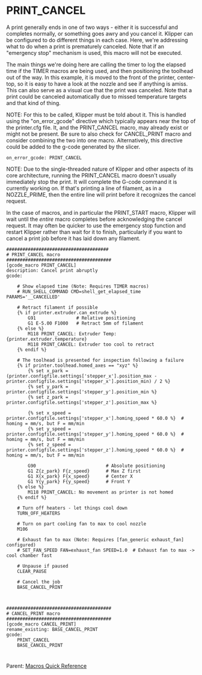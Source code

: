 # PRINT_CANCEL
A print generally ends in one of two ways - either it is successful and completes normally, or something goes awry and you cancel it. Klipper can be configured to do different things in each case.
Here, we're addressing what to do when a print is prematurely canceled. Note that if an "emergency stop" mechanism is used, this macro will not be executed.

The main things we're doing here are calling the timer to log the elapsed time if the TIMER macros are being used, and then positioning the toolhead out of the way. In this example, it is moved
to the front of the printer, center-top, so it is easy to have a look at the nozzle and see if anything is amiss. This can also serve as a visual cue that the print was canceled. 
Note that a print could be canceled automatically due to missed temperature targets and that kind of thing.

NOTE: For this to be called, Klipper must be told about it. This is handled using the "on_error_gcode" directive which typically appears near the top of the printer.cfg file. 
It, and the PRINT_CANCEL macro, may already exist or might not be present. Be sure to also check for CANCEL_PRINT macro and consider combining the two into one macro. 
Alternatively, this directive could be added to the g-code generated by the slicer.
``` 
on_error_gcode: PRINT_CANCEL
```
NOTE: Due to the single-threaded nature of Klipper and other aspects of its core architecture, running the PRINT_CANCEL macro doesn't usually immediately stop the print. It will complete the G-code 
command it is currently working on. If that's printing a line of filament, as in a NOZZLE_PRIME, then the entire line will print before it recognizes the cancel request. 

In the case of macros, and in particular the PRINT_START macro, Klipper will wait until the *entire* macro completes before acknowledging the cancel request. 
It may often be quicker to use the emergency stop function and restart Klipper rather than wait for it to finish, particularly if you want to cancel a print job before it has laid down any filament. 
```
######################################
# PRINT_CANCEL macro
#######################################
[gcode_macro PRINT_CANCEL]
description: Cancel print abruptly
gcode:

    # Show elapsed time (Note: Requires TIMER macros)
    # RUN_SHELL_COMMAND CMD=shell_get_elapsed_time PARAMS='__CANCELLED'
    
    # Retract filament if possible
    {% if printer.extruder.can_extrude %}
        G91               # Relative positioning
        G1 E-5.00 F1000   # Retract 5mm of filament
    {% else %}
        M118 PRINT_CANCEL: Extruder Temp: {printer.extruder.temperature}
        M118 PRINT_CANCEL: Extruder too cool to retract
    {% endif %}

    # The toolhead is presented for inspection following a failure
    {% if printer.toolhead.homed_axes == "xyz" %}
        {% set x_park = (printer.configfile.settings['stepper_x'].position_max - printer.configfile.settings['stepper_x'].position_min) / 2 %}
        {% set y_park = printer.configfile.settings['stepper_y'].position_min %}
        {% set z_park = printer.configfile.settings['stepper_z'].position_max %}

        {% set x_speed = printer.configfile.settings['stepper_x'].homing_speed * 60.0 %}  # homing = mm/s, but F = mm/min 
        {% set y_speed = printer.configfile.settings['stepper_y'].homing_speed * 60.0 %}  # homing = mm/s, but F = mm/min 
        {% set z_speed = printer.configfile.settings['stepper_z'].homing_speed * 60.0 %}  # homing = mm/s, but F = mm/min

        G90                          # Absolute positioning
        G1 Z{z_park} F{z_speed}      # Max Z first
        G1 X{x_park} F{x_speed}      # Center X
        G1 Y{y_park} F{y_speed}      # Front Y
    {% else %}
        M118 PRINT_CANCEL: No movement as printer is not homed
    {% endif %}

    # Turn off heaters - let things cool down
    TURN_OFF_HEATERS                       

    # Turn on part cooling fan to max to cool nozzle
    M106

    # Exhaust fan to max (Note: Requires [fan_generic exhaust_fan] configured)
    # SET_FAN_SPEED FAN=exhaust_fan SPEED=1.0  # Exhaust fan to max -> cool chamber fast

    # Unpause if paused
    CLEAR_PAUSE

    # Cancel the job
    BASE_CANCEL_PRINT



#######################################
# CANCEL_PRINT macro
#######################################
[gcode_macro CANCEL_PRINT]
rename_existing: BASE_CANCEL_PRINT
gcode:
    PRINT_CANCEL
    BASE_CANCEL_PRINT
```

#
Parent: [Macros Quick Reference](https://github.com/500Foods/WelcomeToTroodon#%EF%B8%8F-macros-quick-reference)
